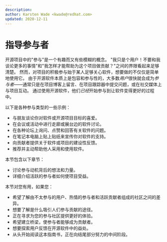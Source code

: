 ```yaml
---
description: 
author: Karsten Wade <kwade@redhat.com>
updated: 2020-12-11
---
```


# 指导参与者

开源项目中的"参与"是一个有趣而又有些模糊的概念。
"我只是个用户！不要和我谈论更多的事情"和"我怎样才能帮助为这个项目做贡献？"之间的界限看起来足够清楚。
然而，对项目的积极参与始于某人足够关心软件，想要做的不仅仅是简单地使用它。
由于开源软件本质上是包容和参与性的，大多数*用户*很快就会成为*参与者*——通常只是在项目博客上留言、在项目跟踪器中提交问题，或在社交媒体上与项目互动。
通过使用开源软件，他们*已经*开始参与到让软件变得更好的过程中。

以下是各种参与类型的一些示例：

* 与朋友谈论你对软件或开源项目目标的喜爱。
* 在会议或活动中进行走廊或展台边的软件讨论。
* 在各种论坛上询问、点赞和回答有关软件的问题。
* 在笔记本电脑上贴上贴纸来宣传你对软件的支持。
* 向贡献者提供关于软件或项目的建设性反馈。
* 推荐并主动帮助他人采用和使用软件。

本节包含以下章节：

* 讨论参与动机背后的想法和力量。
* 详细介绍活跃的参与者如何使项目受益。

本节对您有用，如果您：

* 希望了解由不太参与的用户、热情的参与者和活跃贡献者组成的社区之间的差异。
* 想要了解是什么吸引人们参与贡献的途径。
* 正在寻求为您的参与社区提供更好的体验。
* 希望建立桥梁，使参与者能够成为贡献者。
* 想要探索用户反馈在开源软件中的益处。
* 从头开始阅读这本指南书，正在向结尾部分努力的中间阶段。
